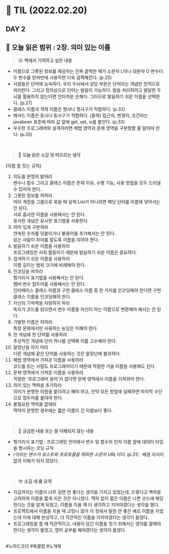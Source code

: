 # :pencil: TIL (2022.02.20)
## DAY 2
:book: 오늘 읽은 범위 : 2장. 의미 있는 이름
---
> :smile: **책에서 기억하고 싶은 내용**
 + 이름으로 그릇된 정보를 제공하는 진짜 끔찍한 예가 소문자 L이나 대문자 O 변수다. 두 변수를 한꺼번에 사용하면 더욱 끔찍해진다. (p.25)
 + 사람들은 단어에 능숙하다. 우리 두뇌에서 상당 부분은 단어라는 개념만 전적으로 처리한다. 그리고 정의상으로 단어는 발음이 가능하다. 말을 처리하려고 발달한 두뇌를 활용하지 않는다면 안타까운 손해다. 그러므로 발음하기 쉬운 이름을 선택한다. (p.27)
 + 클래스 이름과 객체 이름은 명사나 명사구가 적합하다. (p.32)
 + 메서드 이름은 동사나 동사구가 적합하다. (중략) 접근자, 변경자, 조건자는 javabean 표준에 따라 값 앞에 get, set, is를 붙인다. (p.32)
 + 우수한 프로그래머와 설계자라면 해법 영역과 문제 영역을 구분항할 줄 알아야 한다. (p.35)
 
 <br>
 
> :thinking: **오늘 읽은 소감 및 떠오르는 생각**  
 
 [이름 잘 짓는 규칙]
  1. 의도를 분명히 밝혀라  
     변수나 함수 그리고 클래스 이름은 존재 이유, 수행 기능, 사용 방법을 모두 드러낼 수 있어야 한다.
  2. 그릇된 정보를 피하라  
     여러 계정을 그룹으로 묶을 때 실제 List가 아니라면 해당 단어를 이름에 넣어서는 안 된다.  
     서로 흡사한 이름을 사용해서는 안 된다.  
     유사한 개념은 유사한 표기법을 사용한다.
  3. 의미 있게 구분하라  
     연속된 숫자를 덧붙이거나 불용어를 추가해서는 안 된다.  
     읽는 사람이 차이를 알도록 이름을 지어야 한다.
  4. 발음하기 쉬운 이름을 사용하라  
     프로그래밍은 사회 활동이기 때문에 발음하기 쉬운 이름은 중요하다.
  5. 검색하기 쉬운 이름을 사용하라  
     이름 길이는 범위 크기에 비례해야 한다.
  6. 인코딩을 피하라  
     헝가리식 표기법을 사용해서는 안 된다.  
     멤버 변수 접두어를 사용해서는 안 된다.  
     인터페이스 클래스 이름과 구현 클래스 이름 중 한 가지를 인코딩해야 한다면 구현 클래스 이름을 인코딩해야 한다.
  7. 자신의 기억력을 자랑하지 마라  
     독자가 코드를 읽으면서 변수 이름을 자신이 아는 이름으로 변환해야 해서는 안 된다.
  8. 기발한 이름은 피하라  
     특정 문화에서만 사용하는 농담은 피해야 한다.
  9. 한 개념에 한 단어를 사용하라  
     추상적인 개념에 단어 하나를 선택해 이를 고수해야 한다.
  10. 말장난을 하지 마라    
      다른 개념에 같은 단어를 사용하는 것은 말장난에 불과하다.
  11. 해법 영역에서 가져온 이름을 사용하라  
      코드를 읽는 사람도 프로그래머이기 때문에 적절한 기술 이름을 사용해도 된다.
  12. 문제 영역에서 가져온 이름을 사용하라  
      적절한 '프로그래머 용어'가 없다면 문제 영역에서 이름을 가져와야 한다.
  13. 의미 있는 맥락을 추가하라  
      의미가 분명한 이름을 붙이려고 해야 하고, 만약 모든 방법에 실패하면 마지막 수단으로 접두어를 붙여야 한다.
  14. 불필요한 맥락을 없애라  
      맥락이 분명한 경우에는 짧은 이름이 긴 이름보다 좋다.
 
 <br>

> :mag_right: **궁금한 내용 또는 잘 이해되지 않는 내용**
 + 헝가리식 표기법 : 프로그래밍 언어에서 변수 및 함수의 인자 이름 앞에 데이터 타입을 명시하는 코딩 규칙
 +  _r이라는 변수가 호스트와 프로토콜을 제외한 소문자 URL이다. (p.31)_ : 배경 지식이 없어 이해가 되지 않았다.
 
 <br>
 
> :sunglasses: **소감 세 줄 요약**
 + 지금까지는 이름이 너무 길면 안 좋다는 생각을 가지고 있었는데, 드렇다고 맥락을 고려하여 이름을 짧게 지은 것은 아니었다. 맥락 없이 짧은 이름은 나쁜 코드에 해당한다는 것을 알게 되었고, 이름을 지을 때 더 생각하고 지어야겠다는 생각을 했다. 
 + 프로젝트에서 이름을 지을 때 고밍니 많아 이 장에서 말한 안 좋은 예로 이름을 지었는데 이에 대해 반성하고, 더 직관적인 이름을 지어야겠다는 생각이 들었다.
 + 프로그래밍을 할 때 직관적이고, 내용이 담긴 이름을 짓기 위해서는 영어를 잘해야 한다는 생각이 들었고, 영어 공부를 해야겠다는 생각이 들었다.
 
 <br>
 #노마드코더 #북클럽 #노개북
